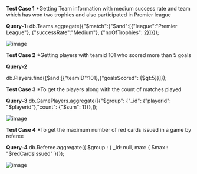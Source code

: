 **Test Case 1**
*Getting Team information with medium success rate and team which has won two trophies and also participated in Premier league

**Query-1:**
db.Teams.aggregate({"$match":{"$and":[{"league":"Premier League"}, {"successRate":"Medium"}, {"noOfTrophies": 2}]}});

![image](https://user-images.githubusercontent.com/106819544/195625329-aa6bb3af-0eed-4fa9-9066-88b4f7abea3b.png)

**Test Case 2** 
*Getting players with teamid 101 who scored more than 5 goals 

**Query-2**

db.Players.find({$and:[{"teamID":101},{"goalsScored": {$gt:5}}]});

**Test Case 3**
*To get the players along with the count of matches played

**Query-3**
db.GamePlayers.aggregate([{"$group": {"_id": {"playerid": "$playerid"},"count": {"$sum": 1}}},]); 

![image](https://user-images.githubusercontent.com/106819544/195626058-3cb16c8e-6b0f-41ce-9df0-16201d580833.png)

**Test Case 4**
*To get the maximum number of red cards issued in a game by referee

**Query-4**
db.Referee.aggregate({ $group : { _id: null, max: { $max : "$redCardsIssued" }}});

![image](https://user-images.githubusercontent.com/106819544/195626942-bc23bf8b-0e0f-4c16-9ad7-bbfd4fbd1e3d.png)
